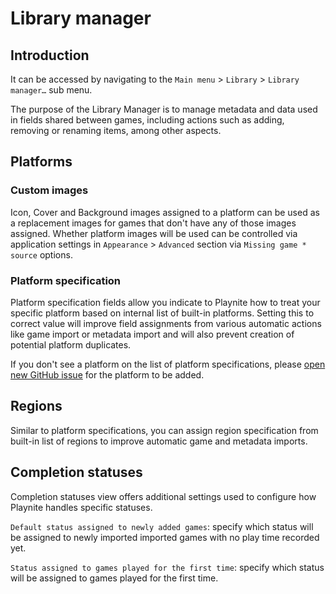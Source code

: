 Library manager
=====================

Introduction
---------------------

It can be accessed by navigating to the `Main menu` > `Library` > `Library manager…` sub menu.

The purpose of the Library Manager is to manage metadata and data used in fields shared between games, including actions such as adding, removing or renaming items, among other aspects.

Platforms
---------------------

### Custom images

Icon, Cover and Background images assigned to a platform can be used as a replacement images for games that don't have any of those images assigned. Whether platform images will be used can be controlled via application settings in `Appearance` > `Advanced` section via `Missing game * source` options.

### Platform specification

Platform specification fields allow you indicate to Playnite how to treat your specific platform based on internal list of built-in platforms. Setting this to correct value will improve field assignments from various automatic actions like game import or metadata import and will also prevent creation of potential platform duplicates.

If you don't see a platform on the list of platform specifications, please [open new GitHub issue](https://github.com/JosefNemec/Playnite/issues) for the platform to be added.

Regions
---------------------

Similar to platform specifications, you can assign region specification from built-in list of regions to improve automatic game and metadata imports.

Completion statuses
---------------------

Completion statuses view offers additional settings used to configure how Playnite handles specific statuses.

`Default status assigned to newly added games`: specify which status will be assigned to newly imported imported games with no play time recorded yet.

`Status assigned to games played for the first time`: specify which status will be assigned to games played for the first time.